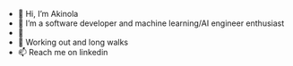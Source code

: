 - 👋 Hi, I’m Akinola
- 👀 I’m a software developer and machine learning/AI engineer enthusiast
- 🌱 
- 💞 Working out and long walks
- 📫 Reach me on <a src="www.linkedin.com/in/akinolaakinleye">linkedin</a>
